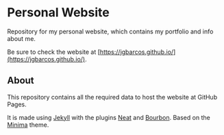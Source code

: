 # Personal Website
Repository for my personal website, which contains my portfolio and info about me. 

Be sure to check the website at [https://jgbarcos.github.io/](https://jgbarcos.github.io/).

## About
This repository contains all the required data to host the website at GitHub Pages.

It is made using [Jekyll](https://jekyllrb.com/) with the plugins [Neat](http://neat.bourbon.io/) and [Bourbon](http://bourbon.io/). Based on the [Minima](https://github.com/jekyll/minima) theme.

